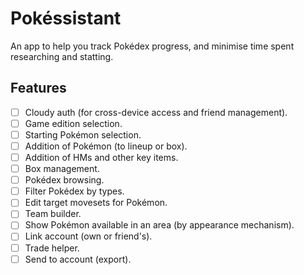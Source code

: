 # Pokéssistant

An app to help you track Pokédex progress, and minimise time spent researching and statting.

## Features

- [ ] Cloudy auth (for cross-device access and friend management).
- [ ] Game edition selection.
- [ ] Starting Pokémon selection.
- [ ] Addition of Pokémon (to lineup or box).
- [ ] Addition of HMs and other key items.
- [ ] Box management.
- [ ] Pokédex browsing.
- [ ] Filter Pokédex by types.
- [ ] Edit target movesets for Pokémon.
- [ ] Team builder.
- [ ] Show Pokémon available in an area (by appearance mechanism).
- [ ] Link account (own or friend's).
- [ ] Trade helper.
- [ ] Send to account (export).
